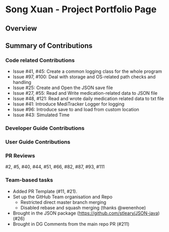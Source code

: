 # Song Xuan - Project Portfolio Page

## Overview


## Summary of Contributions
### Code related Contributions
- Issue #41, #45: Create a common logging class for the whole program
- Issue #97, #100: Deal with storage and OS-related path checks and handling
- Issue #25: Create and Open the JSON save file 
- Issue #27, #55: Read and Write medication-related data to JSON file
- Issue #48, #121: Read and wrote daily medication related data to txt file
- Issue #41: Introduce MediTracker Logger for logging
- Issue #96: Introduce save to and load from custom location
- Issue #43: Simulated Time


### Developer Guide Contributions

### User Guide Contributions
<!-- To talk about Issue 25 -->

### PR Reviews
#2, #5, #40, #44, #51, #66, #82, #87, #93, #111

### Team-based tasks
- Added PR Template (#11, #21).
- Set up the GitHub Team organisation and Repo
  - Restricted direct master branch merging
  - Disabled rebase and squash merging (thanks @wenenhoe)
- Brought in the JSON package (https://github.com/stleary/JSON-java) (#26)
- Brought in DG Comments from the main repo PR (#211)

